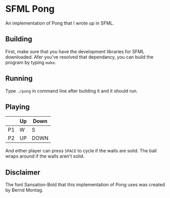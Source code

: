 # SFML Pong
An implementation of Pong that I wrote up in SFML.
## Building
First, make sure that you have the development libraries for SFML downloaded. Afer you've resolved that dependancy, you can build the program by typing `make`.
## Running
Type `./pong` in command line after building it and it should run.
## Playing

|   | Up | Down|
|---|----|-----|
|P1 | W  |  S  |
|P2 | UP | DOWN|

And either player can press `SPACE` to cycle if the walls are solid. The ball wraps around if the walls aren't solid.
## Disclaimer
The font Sansation-Bold that this implementation of Pong uses was created by Bernd Montag.
